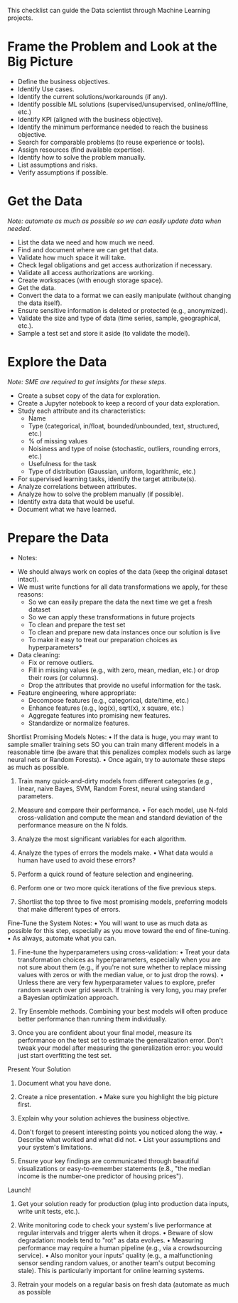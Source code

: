 This checklist can guide the Data scientist through Machine Learning projects.

# Frame the Problem and Look at the Big Picture
- Define the business objectives.
- Identify Use cases.
- Identify the current solutions/workarounds (if any).
- Identify possible ML solutions (supervised/unsupervised, online/offline, etc.)
- Identify KPI (aligned with the business objective).
- Identify the minimum performance needed to reach the business objective.
- Search for comparable problems (to reuse experience or tools).
- Assign resources (find available expertise).
- Identify how to solve the problem manually.
- List assumptions and risks.
- Verify assumptions if possible.

# Get the Data
*Note: automate as much as possible so we can easily update data when needed.*
- List the data we need and how much we need.
- Find and document where we can get that data.
- Validate how much space it will take.
- Check legal obligations and get access authorization if necessary.
- Validate all access authorizations are working.
- Create workspaces (with enough storage space).
- Get the data.
- Convert the data to a format we can easily manipulate (without changing the data itself).
- Ensure sensitive information is deleted or protected (e.g., anonymized).
- Validate the size and type of data (time series, sample, geographical, etc.).
- Sample a test set and store it aside (to validate the model).

# Explore the Data
*Note: SME are required to get insights for these steps.*
- Create a subset copy of the data for exploration.
- Create a Jupyter notebook to keep a record of your data exploration.
- Study each attribute and its characteristics:
  - Name
  - Type (categorical, in/float, bounded/unbounded, text, structured, etc.)
  - % of missing values
  - Noisiness and type of noise (stochastic, outliers, rounding errors, etc.)
  - Usefulness for the task
  - Type of distribution (Gaussian, uniform, logarithmic, etc.)
- For supervised learning tasks, identify the target attribute(s).
- Analyze correlations between attributes.
- Analyze how to solve the problem manually (if possible).
- Identify extra data that would be useful.
- Document what we have learned.

# Prepare the Data
* Notes:
- We should always work on copies of the data (keep the original dataset intact).
- We must write functions for all data transformations we apply, for these reasons:
  - So we can easily prepare the data the next time we get a fresh dataset
  - So we can apply these transformations in future projects
  - To clean and prepare the test set
  - To clean and prepare new data instances once our solution is live
  - To make it easy to treat our preparation choices as hyperparameters*
- Data cleaning:
  - Fix or remove outliers.
  - Fill in missing values (e.g., with zero, mean, median, etc.) or drop their rows (or columns).
  - Drop the attributes that provide no useful information for the task.
- Feature engineering, where appropriate:
  - Decompose features (e.g., categorical, date/time, etc.)
  - Enhance features (e.g., log(x), sqrt(x), x square, etc.)
  - Aggregate features into promising new features.
  - Standardize or normalize features.

Shortlist Promising Models
Notes:
•	If the data is huge, you may want to sample smaller training sets SO you can train many different models in a reasonable time (be aware that this penalizes complex models such as large neural nets or Random Forests).
•	Once again, try to automate these steps as much as possible.

1. Train many quick-and-dirty models from different categories (e.g., linear, naive Bayes, SVM, Random Forest, neural using standard parameters.

2. Measure and compare their performance.
•	For each model, use N-fold cross-validation and compute the mean and standard deviation of the performance measure on the N folds.

3. Analyze the most significant variables for each algorithm.

4. Analyze the types of errors the models make.
•	What data would a human have used to avoid these errors?

5. Perform a quick round of feature selection and engineering.

6. Perform one or two more quick iterations of the five previous steps.

7. Shortlist the top three to five most promising models, preferring models that make different types of errors.

Fine-Tune the System
Notes:
•	You will want to use as much data as possible for this step, especially as you move toward the end of fine-tuning.
•	As always, automate what you can.

1. Fine-tune the hyperparameters using cross-validation:
•	Treat your data transformation choices as hyperparameters, especially when you are not sure about them (e.g., if you're not sure whether to replace missing values with zeros or with the median value, or to just drop the rows).
•	Unless there are very few hyperparameter values to explore, prefer random search over grid search. If training is very long, you may prefer a Bayesian optimization approach.
2. Try Ensemble methods. Combining your best models will often produce better performance than running them individually.

3. Once you are confident about your final model, measure its performance on the test set to estimate the generalization error. Don't tweak your model after measuring the generalization error: you would just start overfitting the test set.

Present Your Solution

1. Document what you have done.

2. Create a nice presentation.
•	Make sure you highlight the big picture first.

3. Explain why your solution achieves the business objective.

4. Don't forget to present interesting points you noticed along the way.
•	Describe what worked and what did not.
•	List your assumptions and your system's limitations.

5. Ensure your key findings are communicated through beautiful visualizations or
easy-to-remember statements (e.8., "the median income is the number-one predictor of housing prices").

Launch!

1. Get your solution ready for production (plug into production data inputs, write
unit tests, etc.).

2. Write monitoring code to check your system's live performance at regular intervals and trigger alerts when it drops.
•	Beware of slow degradation: models tend to "rot" as data evolves.
•	Measuring performance may require a human pipeline (e.g., via a crowdsourcing service).
•	Also monitor your inputs' quality (e.g., a malfunctioning sensor sending random values, or another team's output becoming stale). This is particularly
important for online learning systems.

3. Retrain your models on a regular basis on fresh data (automate as much as
possible
